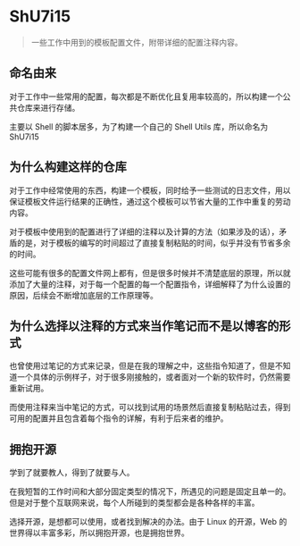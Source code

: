 # ShU7i15

> 一些工作中用到的模板配置文件，附带详细的配置注释内容。

## 命名由来

对于工作中一些常用的配置，每次都是不断优化且复用率较高的，所以构建一个公共仓库来进行存储。

主要以 Shell 的脚本居多，为了构建一个自己的 Shell Utils 库，所以命名为 ShU7i15

## 为什么构建这样的仓库

对于工作中经常使用的东西，构建一个模板，同时给予一些测试的日志文件，用以保证模板文件运行结果的正确性，通过这个模板可以节省大量的工作中重复的劳动内容。

对于模板中使用到的配置进行了详细的注释以及计算的方法（如果涉及的话），矛盾的是，对于模板的编写的时间超过了直接复制粘贴的时间，似乎并没有节省多余的时间。

这些可能有很多的配置文件网上都有，但是很多时候并不清楚底层的原理，所以就添加了大量的注释，对于每一个配置的每一个配置指令，详细解释了为什么设置的原因，后续会不断增加底层的工作原理等。

## 为什么选择以注释的方式来当作笔记而不是以博客的形式

也曾使用过笔记的方式来记录，但是在我的理解之中，这些指令知道了，但是不知道一个具体的示例样子，对于很多刚接触的，或者面对一个新的软件时，仍然需要重新试用。

而使用注释来当中笔记的方式，可以找到试用的场景然后直接复制粘贴过去，得到可用的配置并且包含着每个指令的详解，有利于后来者的维护。

## 拥抱开源

学到了就要教人，得到了就要与人。

在我短暂的工作时间和大部分固定类型的情况下，所遇见的问题是固定且单一的。但是对于整个互联网来说，每个人所碰到的类型都会是各种各样的丰富。

选择开源，是想都可以使用，或者找到解决的办法。由于 Linux 的开源，Web 的世界得以丰富多彩，所以拥抱开源，也是拥抱世界。